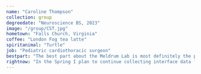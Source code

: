 ```yaml
---
name: "Caroline Thompson"
collection: group
degreedate: "Neuroscience BS, 2023"
image: "/group/CST.jpg"
hometown: "Falls Church, Virginia"
coffee: "London Fog tea latte"
spiritanimal: "Turtle"
job: "Pediatric cardiothoracic surgeon"
bestpart: "The best part about the Meldrum Lab is most definitely the people.  My favorite thing is Friday group meetings because everyone always has so much energy and brings such varied ideas and perspectives to the table.  For example, I can never stop laughing at the beginning of group meeting as we do our ‘roses and thorns’ of the week where I get a glimpse into the lives of my peers.  Their triumphs and tribulations always somehow make me laugh."
rightnow: "In the Spring I plan to continue collecting interface data for the epoxy samples and doing whatever else needs to be done."
---
```

